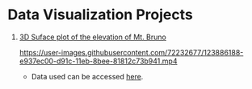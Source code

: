 # Data Visualization Projects

1. [3D Suface plot of the elevation of Mt. Bruno](surfaceplot_mtbruno.m)
     
   https://user-images.githubusercontent.com/72232677/123886188-e937ec00-d91c-11eb-8bee-81812c73b941.mp4
   * Data used can be accessed [here](https://raw.githubusercontent.com/plotly/datasets/master/api_docs/mt_bruno_elevation.csv).



